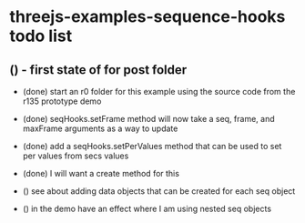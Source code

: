 # threejs-examples-sequence-hooks todo list


## () - first state of for post folder
* (done) start an r0 folder for this example using the source code from the r135 prototype demo
* (done) seqHooks.setFrame method will now take a seq, frame, and maxFrame arguments as a way to update
* (done) add a seqHooks.setPerValues method that can be used to set per values from secs values
* (done) I will want a create method for this

* () see about adding data objects that can be created for each seq object
* () in the demo have an effect where I am using nested seq objects
